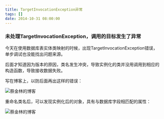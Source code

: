 ```yaml
---
title: TargetInvocationException异常
tags: []
date: 2014-10-31 08:00:00
---
```


### 未处理TargetInvocationException，调用的目标发生了异常

今天在使用数据库表实体类映射的时候，出现TargetInvocationException错误，单步调试也没能找出问题来源。

后面才知道因为版本的原因，类名发生冲突，导致实例化的类并没用调用到相应的构造函数，导致接收数据失败。
<!-- more -->

写在博客上，以防后面再出这样的错误：

![蔡金林的博客](http://7xirhj.com1.z0.glb.clouddn.com/blog/assert/images/voteresult.png)

重命名类名后，可以发现实例化后的对象，具有与数据库字段相匹配的属性：

![蔡金林的博客](http://7xirhj.com1.z0.glb.clouddn.com/blog/assert/images/votebug.png)